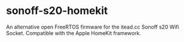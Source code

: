 # sonoff-s20-homekit
An alternative open FreeRTOS firmware for the itead.cc Sonoff s20 Wifi Socket. Compatible with the Apple HomeKit framework.

